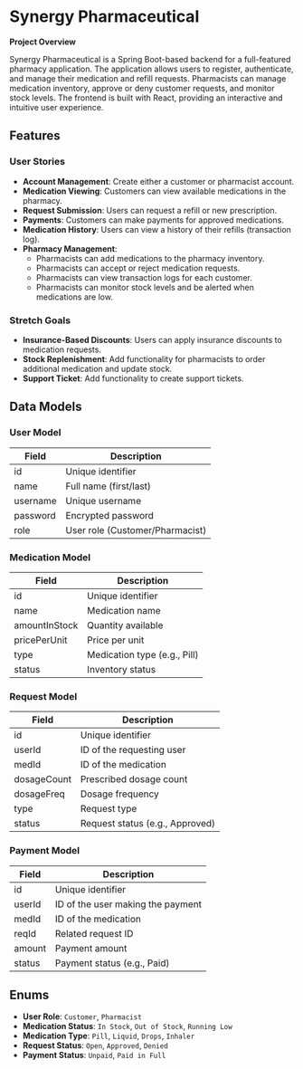 # Synergy Pharmaceutical

**Project Overview**

Synergy Pharmaceutical is a Spring Boot-based backend for a full-featured pharmacy application. The application allows users to register, authenticate, and manage their medication and refill requests. Pharmacists can manage medication inventory, approve or deny customer requests, and monitor stock levels. The frontend is built with React, providing an interactive and intuitive user experience.

## Features

### User Stories
- **Account Management**: Create either a customer or pharmacist account.
- **Medication Viewing**: Customers can view available medications in the pharmacy.
- **Request Submission**: Users can request a refill or new prescription.
- **Payments**: Customers can make payments for approved medications.
- **Medication History**: Users can view a history of their refills (transaction log).
- **Pharmacy Management**:
  - Pharmacists can add medications to the pharmacy inventory.
  - Pharmacists can accept or reject medication requests.
  - Pharmacists can view transaction logs for each customer.
  - Pharmacists can monitor stock levels and be alerted when medications are low.

### Stretch Goals
- **Insurance-Based Discounts**: Users can apply insurance discounts to medication requests.
- **Stock Replenishment**: Add functionality for pharmacists to order additional medication and update stock.
- **Support Ticket**: Add functionality to create support tickets.

## Data Models

### User Model
| Field     | Description           |
|-----------|-----------------------|
| id        | Unique identifier     |
| name      | Full name (first/last)|
| username  | Unique username       |
| password  | Encrypted password    |
| role      | User role (Customer/Pharmacist)|

### Medication Model
| Field           | Description                    |
|-----------------|--------------------------------|
| id              | Unique identifier              |
| name            | Medication name                |
| amountInStock   | Quantity available             |
| pricePerUnit    | Price per unit                 |
| type            | Medication type (e.g., Pill)   |
| status          | Inventory status               |

### Request Model
| Field          | Description                  |
|----------------|------------------------------|
| id             | Unique identifier            |
| userId         | ID of the requesting user    |
| medId          | ID of the medication         |
| dosageCount    | Prescribed dosage count      |
| dosageFreq     | Dosage frequency             |
| type           | Request type                 |
| status         | Request status (e.g., Approved)|

### Payment Model
| Field     | Description                       |
|-----------|-----------------------------------|
| id        | Unique identifier                 |
| userId    | ID of the user making the payment |
| medId     | ID of the medication              |
| reqId     | Related request ID                |
| amount    | Payment amount                    |
| status    | Payment status (e.g., Paid)       |

## Enums

- **User Role**: `Customer`, `Pharmacist`
- **Medication Status**: `In Stock`, `Out of Stock`, `Running Low`
- **Medication Type**: `Pill`, `Liquid`, `Drops`, `Inhaler`
- **Request Status**: `Open`, `Approved`, `Denied`
- **Payment Status**: `Unpaid`, `Paid in Full`
